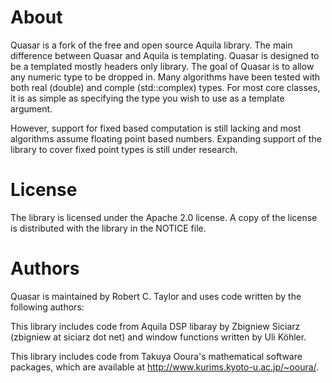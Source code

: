 About
=======

Quasar is a fork of the free and open source Aquila library. The main difference between 
Quasar and Aquila is templating. Quasar is designed to be a templated mostly headers only
library. The goal of Quasar is to allow any numeric type to be dropped in. Many algorithms
have been tested with both real (double) and comple (std::complex<double>) types. For
most core classes, it is as simple as specifying the type you wish to use as a template 
argument.

However, support for fixed based computation is still lacking and most 
algorithms assume floating point based numbers. Expanding support 
of the library to cover fixed point types is still under research.   


License
=======

The library is licensed under the Apache 2.0 license. A copy of the license
is distributed with the library in the NOTICE file.


Authors
=======

Quasar is maintained by Robert C. Taylor and uses code written by the following authors:

This library includes code from Aquila DSP libaray by Zbigniew Siciarz (zbigniew at siciarz dot net) and
window functions written by Uli Köhler.

This library includes code from Takuya Ooura's mathematical software packages,
which are available at http://www.kurims.kyoto-u.ac.jp/~ooura/.

